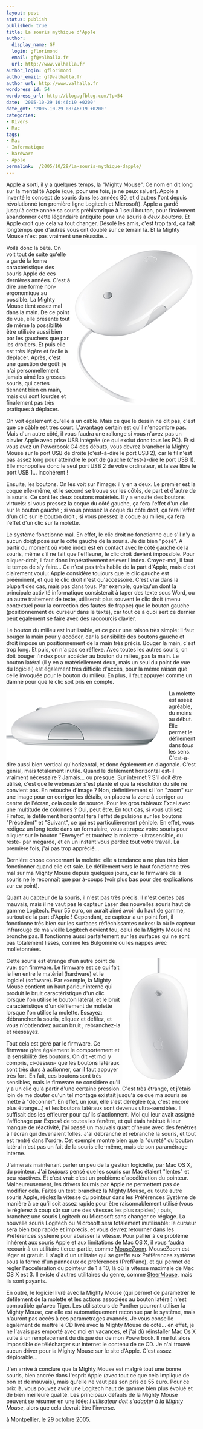 ```yaml
---
layout: post
status: publish
published: true
title: La souris mythique d'Apple
author:
  display_name: GF
  login: gflorimond
  email: gf@valhalla.fr
  url: http://www.valhalla.fr
author_login: gflorimond
author_email: gf@valhalla.fr
author_url: http://www.valhalla.fr
wordpress_id: 54
wordpress_url: http://blog.gfblog.com/?p=54
date: '2005-10-29 10:46:19 +0200'
date_gmt: '2005-10-29 08:46:19 +0200'
categories:
- Divers
- Mac
tags:
- Mac
- Informatique
- hardware
- Apple
permalink:  /2005/10/29/la-souris-mythique-dapple/
---
```

<p>
Apple a sorti, il y a quelques temps, la "Mighty Mouse". Ce nom en dit long sur la mentalité Apple (que, pour une fois, je ne peux saluer). Apple a inventé le concept de souris dans les années 80, et d'autres l'ont depuis révolutionné (en première ligne Logitech et Microsoft). Apple a gardé jusqu'à cette année sa souris préhistorique à 1 seul bouton, pour finalement abandonner cette légendaire antiquité pour une souris à <em>deux boutons</em>. Et Apple croit que cela va tout changer. Désolé les amis, c'est trop tard, ça fait longtemps que d'autres vous ont doublé sur ce terrain là. Et la Mighty Mouse n'est pas vraiment une réussite...</p>
<p><img align="right" alt="Mighty Mouse" src="/public/posts/2005-10-29-mightymouse/mightymouse.png" />
<p>
Voilà donc la bête. On voit tout de suite qu'elle a gardé la forme caractéristique des souris Apple de ces dernières années. C'est à dire une forme non-ergonomique au possible. La Mighty Mouse tient assez mal dans la main. De ce point de vue, elle présente tout de même la possibilité être utilisée aussi bien par les gauchers que par les droitiers. Et puis elle est très légère et facile à déplacer. Après, c'est une question de goût: je n'ai personnellement jamais aimé les grosses souris, qui certes tiennent bien en main, mais qui sont lourdes et finalement pas très pratiques à déplacer.</p>
<p>
On voit également qu'elle a un câble. Mais ce que le dessin ne dit pas, c'est que ce câble est très court. L'avantage certain est qu'il n'encombre pas. Mais d'un autre côté, il vous faudra une rallonge si vous n'avez pas un clavier Apple avec prise USB intégrée (ce qui exclut donc tous les PC). Et si vous avez un Powerbook G4 des débuts, vous devrez brancher la Mighty Mouse sur le port USB de droite (c'est-à-dire le port USB 2), car le fil n'est pas assez long pour atteindre le port de gauche (c'est-à-dire le port USB 1). Elle monopolise donc le seul port USB 2 de votre ordinateur, et laisse libre le port USB 1... incohérent !</p>
<p>
Ensuite, les boutons. On les voit sur l'image: il y en a deux. Le premier est la coque elle-même, et le second se trouve sur les côtés, de part et d'autre de la souris. Ce sont les deux boutons matériels. Il y a ensuite des boutons virtuels: si vous pressez la coque du côté gauche, ça fera l'effet d'un clic sur le bouton gauche ; si vous pressez la coque du côté droit, ça fera l'effet d'un clic sur le bouton droit ; si vous pressez la coque au milieu, ça fera l'effet d'un clic sur la molette.</p>
<p>
Le système fonctionne mal. En effet, le clic droit ne fonctionne que s'il n'y a aucun doigt posé sur le côté gauche de la souris. Je dis bien "posé". A partir du moment où votre index est en contact avec le côté gauche de la souris, même s'il ne fait que l'effleurer, le clic droit devient impossible. Pour cliquer-droit, il faut donc impérativement relever l'index. Croyez-moi, il faut le temps de s'y faire... Ce n'est pas très habile de la part d'Apple, mais c'est clairement voulu: Apple considère toujours que le clic gauche est prééminent, et que le clic droit n'est qu'accessoire. C'est vrai dans la plupart des cas, mais pas dans tous. Par exemple, quelqu'un dont la principale activité informatique consisterait à taper des texte sous Word, ou un autre traitement de texte, utiliserait plus souvent le clic droit (menu contextuel pour la correction des fautes de frappe) que le bouton gauche (positionnement du curseur dans le texte), car tout ce à quoi sert ce dernier peut également se faire avec des raccourcis clavier.</p>
<p>
Le bouton du milieu est inutilisable, et ce pour une raison très simple: il faut bouger la main pour y accéder, car la sensibilité des boutons gauche et droit impose un positionnement de la main très précis. Bouger la main, c'est trop long. Et puis, on n'a pas ce réflexe. Avec toutes les autres souris, on doit bouger l'index pour accéder au bouton du milieu, pas la main. Le bouton latéral (il y en a matériellement deux, mais un seul du point de vue du logiciel) est également très difficile d'accès, pour la même raison que celle invoquée pour le bouton du milieu. En plus, il faut appuyer comme un damné pour que le clic soit pris en compte.</p>
<p><img align="left" alt="Mighty Mouse" src="/public/posts/2005-10-29-mightymouse/mightymouse_side.png" />
<p>
La molette est assez agréable, du moins au début. Elle permet le défilement dans <em>tous</em> les sens. C'est-à-dire aussi bien vertical qu'horizontal, et donc également en diagonale. C'est génial, mais totalement inutile. Quand le défilement horizontal est-il vraiment nécessaire ? Jamais... ou presque. Sur internet ? S'il doit être utilisé, c'est que le webmaster s'est planté et que la résolution du site ne convient pas. En retouche d'image ? Non, définitivement si l'on "zoom" sur une image pour en corriger les détails, on placera la zone à corriger au centre de l'écran, cela coule de source. Pour les gros tableaux Excel avec une multitude de colonnes ? Oui, peut être. En tout cas, si vous utilisez Firefox, le défilement horizontal fera l'effet de pulsions sur les boutons "Précédent" et "Suivant", ce qui est particulièrement pénible. En effet, vous rédigez un long texte dans un formulaire, vous attrapez votre souris pour cliquer sur le bouton "Envoyer" et touchez la molette -ultrasensible, du reste- par mégarde, et en un instant vous perdez tout votre travail. La première fois, j'ai pas trop apprécié...</p>
<p>
Dernière chose concernant la molette: elle a tendance a ne plus très bien fonctionner quand elle est sale. Le défilement vers le haut fonctionne très mal sur ma Mighty Mouse depuis quelques jours, car le firmware de la souris ne le reconnaît que par à-coups (voir plus bas pour des explications sur ce point).</p>
<p>
Quant au capteur de la souris, il n'est pas très précis. Il n'est certes pas mauvais, mais il ne vaut pas le capteur Laser des nouvelles souris haut de gamme Logitech. Pour 55 euro, on aurait aimé avoir du haut de gamme, surtout de la part d'Apple ! Cependant, ce capteur a un point fort, il fonctionne très bien sur les surfaces réfléchissantes noires: là où le capteur infrarouge de ma vieille Logitech devient fou, celui de la Mighty Mouse ne bronche pas. Il fonctionne aussi parfaitement sur les surfaces qui ne sont pas totalement lisses, comme les Bulgomme ou les nappes avec molletonnées.</p>
<p><img align="right" alt="Mighty Mouse" src="/public/posts/2005-10-29-mightymouse/mightymouse_top.png" />
<p>
Cette souris est étrange d'un autre point de vue: son firmware. Le firmware est ce qui fait le lien entre le matériel (hardware) et le logiciel (software). Par exemple, la Mighty Mouse contient un haut parleur interne qui produit le bruit caractéristique d'un clic lorsque l'on utilise le bouton latéral, et le bruit caractéristique d'un défilement de molette lorsque l'on utilise la molette. Essayez: débranchez la souris, cliquez et défilez, et vous n'obtiendrez aucun bruit ; rebranchez-la et réessayez.</p>
<p>
Tout cela est géré par le firmware. Ce firmware gère également le comportement et la sensibilité des boutons. On dit -et moi y compris, ci-dessus- que les boutons latéraux sont très durs à actionner, car il faut appuyer très fort. En fait, ces boutons sont très sensibles, mais le firmware ne considère qu'il y a un clic qu'à partir d'une certaine pression. C'est très étrange, et j'étais loin de me douter qu'un tel montage existait jusqu'à ce que ma souris se mette à "déconner". En effet, un jour, elle s'est déréglée (ça, c'est encore plus étrange...) et les boutons latéraux sont devenus ultra-sensibles. Il suffisait des les effleurer pour qu'ils s'actionnent. Moi qui leur avait assigné l'affichage par Exposé de toutes les fenêtre, et qui étais habitué à leur manque de réactivité, j'ai passé un mauvais quart d'heure avec des fenêtres à l'écran qui devenaient folles. J'ai débranché et rebranché la souris, et tout est rentré dans l'ordre. Cet exemple montre bien que la "dureté" du bouton latéral n'est pas un fait de la souris elle-même, mais de son paramétrage interne.</p>
<p>
J'aimerais maintenant parler un peu de la gestion logicielle, par Mac OS X, du pointeur. J'ai <em>toujours</em> pensé que les souris sur Mac étaient "lentes" et peu réactives. Et c'est vrai: c'est un problème d'accélération du pointeur. Malheureusement, les drivers fournis par Apple ne permettent pas de modifier cela. Faites un test: branchez la Mighty Mouse, ou toute autre souris Apple, réglez la vitesse du pointeur dans les Préférences Système de manière à ce qu'il soit assez rapide pour être raisonnablement utilisé (vous le règlerez à coup sûr sur une des vitesses les plus rapides) ; puis, branchez une souris Logitech ou Microsoft sans changer ce réglage. La nouvelle souris Logitech ou Microsoft sera totalement inutilisable: le curseur sera bien trop rapide et imprécis, et vous devrez retourner dans les Préférences système pour abaisser la vitesse. Pour pallier à ce problème inhérent aux souris Apple et aux limitations de Mac OS X, il vous faudra recourir à un utilitaire tierce-partie, comme <a href="http://homepage.mac.com/bhines/mousezoom.html">MouseZoom</a>. MouseZoom est léger et gratuit. Il s'agit d'un utilitaire qui se greffe aux Préférences système sous la forme d'un panneaux de préférences (PrefPane), et qui permet de régler l'accélération du pointeur de 1 à 10, là où la vitesse maximale de Mac OS X est 3. Il existe d'autres utilitaires du genre, comme <a href="http://plentycom.jp/en/steermouse/">SteerMouse</a>, mais ils sont payants.</p>
<p>
En outre, le logiciel livré avec la Mighty Mouse (qui permet de paramétrer le défilement de la molette et les actions associées au bouton latéral) n'est compatible qu'avec Tiger. Les utilisateurs de Panther pourront utiliser la Mighty Mouse, car elle est automatiquement reconnue par le système, mais n'auront pas accès à ces paramétrages avancés. Je vous conseille également de mettre le CD livré avec la Mighty Mouse de côté... en effet, je ne l'avais pas emporté avec moi en vacances, et j'ai dû réinstaller Mac Os X suite à un remplacement du disque dur de mon Powerbook. Il me fut alors impossible de télécharger sur internet le contenu de ce CD. Je n'ai trouvé aucun driver pour la Mighty Mouse sur le site d'Apple. C'est assez déplorable...</p>
<p>
J'en arrive à conclure que la Mighty Mouse est malgré tout une bonne souris, bien ancrée dans l'esprit Apple (avec tout ce que cela implique de bon et de mauvais), mais qu'elle ne vaut pas son pris de 55 euro. Pour ce prix là, vous pouvez avoir une Logitech haut de gamme bien plus évolué et de bien meilleure qualité. Les principaux défauts de la Mighty Mouse peuvent se résumer en une idée: <em>l'utilisateur doit s'adapter à la Mighty Mouse</em>, alors que cela devrait être l'inverse.</p>
<p>
à Montpellier, le 29 octobre 2005.</p>
